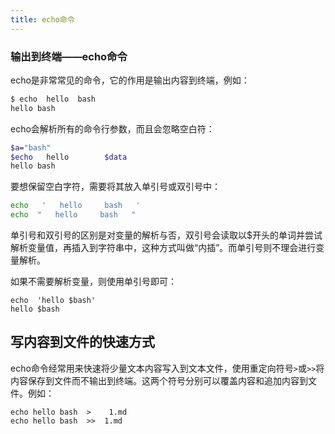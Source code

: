 ```yaml
---
title: echo命令
---
```


### 输出到终端——echo命令

echo是非常常见的命令，它的作用是输出内容到终端，例如：

```sh
$ echo  hello  bash 
hello bash
```

echo会解析所有的命令行参数，而且会忽略空白符：
```sh
$a="bash"
$echo   hello        $data
hello bash  
```

要想保留空白字符，需要将其放入单引号或双引号中：

```sh
echo   '   hello     bash   '  
echo  "   hello     bash   "
```
单引号和双引号的区别是对变量的解析与否，双引号会读取以$开头的单词并尝试解析变量值，再插入到字符串中，这种方式叫做“内插”。而单引号则不理会进行变量解析。

如果不需要解析变量，则使用单引号即可：

```
echo  'hello $bash'
hello $bash
```

## 写内容到文件的快速方式

echo命令经常用来快速将少量文本内容写入到文本文件，使用重定向符号`>`或`>>`将内容保存到文件而不输出到终端。这两个符号分别可以覆盖内容和追加内容到文件。例如：

```
echo hello bash  >    1.md
echo hello bash  >>  1.md
```
